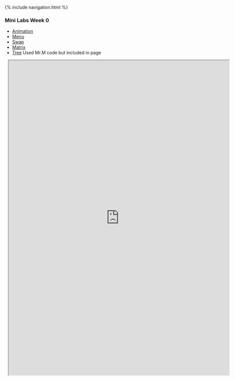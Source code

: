 {% include navigation.html %}

### Mini Labs Week 0
- [Animation](https://replit.com/@NatalieCohen/nataliecohengithubio-3?v=1#mini_labs/animation.py)
- [Menu](https://replit.com/@NatalieCohen/nataliecohengithubio-3?v=1#mini_labs/menu.py)
- [Swap](https://replit.com/@NatalieCohen/nataliecohengithubio-3?v=1#mini_labs/swap.py)
- [Matrix](https://replit.com/@NatalieCohen/nataliecohengithubio-3?v=1#mini_labs/matrix.py)
- [Tree](https://replit.com/@NatalieCohen/nataliecohengithubio-3?v=1#mini_labs/tree.py) Used Mr.M code but included in page



<div class="row justify-content-center" style="margin: 2%;">
    <iframe height="1000px" width="700px" src="https://replit.com/@NatalieCohen/nataliecohengithubio-3?lite=true#main.py"></iframe>
</div>



